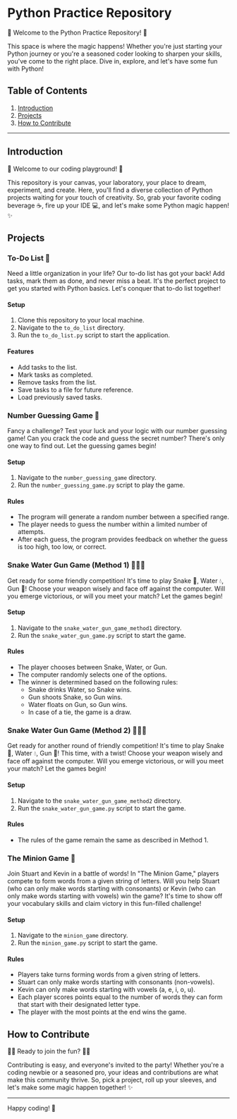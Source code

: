 # Python Practice Repository

🚀 Welcome to the Python Practice Repository! 🚀 

This space is where the magic happens! Whether you're just starting your Python journey or you're a seasoned coder looking to sharpen your skills, you've come to the right place. Dive in, explore, and let's have some fun with Python!

## Table of Contents

1. [Introduction](#introduction)
2. [Projects](#projects)
3. [How to Contribute](#how-to-contribute)

---

## Introduction

🎉 Welcome to our coding playground! 🎉

This repository is your canvas, your laboratory, your place to dream, experiment, and create. Here, you'll find a diverse collection of Python projects waiting for your touch of creativity. So, grab your favorite coding beverage ☕️, fire up your IDE 💻, and let's make some Python magic happen! ✨

## Projects

### To-Do List 📝

Need a little organization in your life? Our to-do list has got your back! Add tasks, mark them as done, and never miss a beat. It's the perfect project to get you started with Python basics. Let's conquer that to-do list together!

#### Setup

1. Clone this repository to your local machine.
2. Navigate to the `to_do_list` directory.
3. Run the `to_do_list.py` script to start the application.

#### Features

- Add tasks to the list.
- Mark tasks as completed.
- Remove tasks from the list.
- Save tasks to a file for future reference.
- Load previously saved tasks.

### Number Guessing Game 🔢

Fancy a challenge? Test your luck and your logic with our number guessing game! Can you crack the code and guess the secret number? There's only one way to find out. Let the guessing games begin!

#### Setup

1. Navigate to the `number_guessing_game` directory.
2. Run the `number_guessing_game.py` script to play the game.

#### Rules

- The program will generate a random number between a specified range.
- The player needs to guess the number within a limited number of attempts.
- After each guess, the program provides feedback on whether the guess is too high, too low, or correct.

### Snake Water Gun Game (Method 1) 🐍💧🔫

Get ready for some friendly competition! It's time to play Snake 🐍, Water 💧, Gun 🔫! Choose your weapon wisely and face off against the computer. Will you emerge victorious, or will you meet your match? Let the games begin!

#### Setup

1. Navigate to the `snake_water_gun_game_method1` directory.
2. Run the `snake_water_gun_game.py` script to start the game.

#### Rules

- The player chooses between Snake, Water, or Gun.
- The computer randomly selects one of the options.
- The winner is determined based on the following rules:
  - Snake drinks Water, so Snake wins.
  - Gun shoots Snake, so Gun wins.
  - Water floats on Gun, so Gun wins.
  - In case of a tie, the game is a draw.

### Snake Water Gun Game (Method 2) 🐍💧🔫

Get ready for another round of friendly competition! It's time to play Snake 🐍, Water 💧, Gun 🔫! This time, with a twist! Choose your weapon wisely and face off against the computer. Will you emerge victorious, or will you meet your match? Let the games begin!

#### Setup

1. Navigate to the `snake_water_gun_game_method2` directory.
2. Run the `snake_water_gun_game.py` script to start the game.

#### Rules

- The rules of the game remain the same as described in Method 1.

### The Minion Game 🍌

Join Stuart and Kevin in a battle of words! In "The Minion Game," players compete to form words from a given string of letters. Will you help Stuart (who can only make words starting with consonants) or Kevin (who can only make words starting with vowels) win the game? It's time to show off your vocabulary skills and claim victory in this fun-filled challenge!

#### Setup

1. Navigate to the `minion_game` directory.
2. Run the `minion_game.py` script to start the game.

#### Rules

- Players take turns forming words from a given string of letters.
- Stuart can only make words starting with consonants (non-vowels).
- Kevin can only make words starting with vowels (a, e, i, o, u).
- Each player scores points equal to the number of words they can form that start with their designated letter type.
- The player with the most points at the end wins the game.

## How to Contribute

👩‍💻 Ready to join the fun? 👨‍💻

Contributing is easy, and everyone's invited to the party! Whether you're a coding newbie or a seasoned pro, your ideas and contributions are what make this community thrive. So, pick a project, roll up your sleeves, and let's make some magic happen together! ✨

---

Happy coding! 🎉
